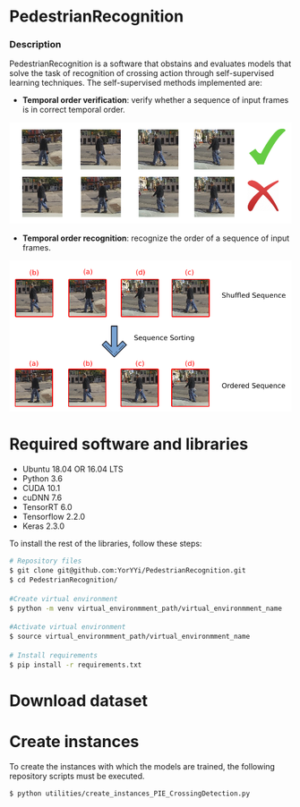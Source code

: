 # PedestrianRecognition
### Description
PedestrianRecognition is a software that obstains and evaluates models that solve the task of recognition of crossing action through self-supervised learning techniques. The self-supervised methods implemented are:
- __Temporal order verification__: verify whether a sequence of input frames is in correct temporal order.

![image](./imgs/Verification.png)  

- __Temporal order recognition__: recognize the order of a sequence of input frames.

![image](./imgs/OrderPrediction.png)  


# Required software and libraries

- Ubuntu 18.04 OR 16.04 LTS
- Python 3.6
- CUDA 10.1
- cuDNN 7.6
- TensorRT 6.0
- Tensorflow 2.2.0
- Keras 2.3.0

To install the rest of the libraries, follow these steps:

```bash
# Repository files
$ git clone git@github.com:YorYYi/PedestrianRecognition.git
$ cd PedestrianRecognition/

#Create virtual environment
$ python -m venv virtual_environmment_path/virtual_environmment_name

#Activate virtual environment
$ source virtual_environmment_path/virtual_environmment_name

# Install requirements
$ pip install -r requirements.txt
```

# Download dataset




# Create instances

To create the instances with which the models are trained, the following repository scripts must be executed.


```bash
$ python utilities/create_instances_PIE_CrossingDetection.py
```

